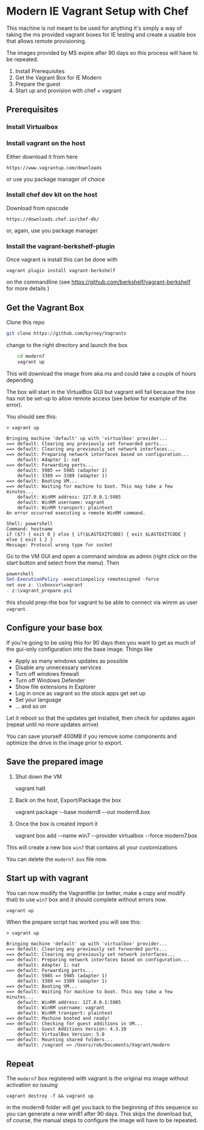 # Modern IE Vagrant Setup with Chef #

This machine is not meant to be used for anything it's simply
a way of taking the ms provided vagrant boxes for IE testing and create
a usable box that allows remote provisioning.

The images provided by MS expire after 90 days so this process will have to be
repeated.


1. Install Prerequisites
2. Get the Vagrant Box for IE Modern
3. Prepare the guest
4. Start up and provision with chef + vagrant

## Prerequisites ##

### Install Virtualbox ###


### Install vagrant on the host ###

Either download it from here

    https://www.vagrantup.com/downloads

or use you package manager of choice

### Install chef dev kit on the host ###

Download from opscode

    https://downloads.chef.io/chef-dk/

or, again, use you package manager

### Install the vagrant-berkshelf-plugin ##

Once vagrant is install this can be done with

    vagrant plugin install vagrant-berkshelf

on the commandline  (see   https://github.com/berkshelf/vagrant-berkshelf  for
more details )

## Get the Vagrant Box ##

Clone this repo

```bash
git clone https://github.com/byrney/Vagrants
```

change to the right directory and launch the box

```bash
    cd modern7
    vagrant up
```

This will download the image from aka.ms and could take a couple of hours
depending

The box will start in the VirtualBox GUI but vagrant will fail because the box
has not be set-up to allow remote access (see below for example of the error).

You should see this:

```
> vagrant up

Bringing machine 'default' up with 'virtualbox' provider...
==> default: Clearing any previously set forwarded ports...
==> default: Clearing any previously set network interfaces...
==> default: Preparing network interfaces based on configuration...
    default: Adapter 1: nat
==> default: Forwarding ports...
    default: 5985 => 5985 (adapter 1)
    default: 3389 => 3389 (adapter 1)
==> default: Booting VM...
==> default: Waiting for machine to boot. This may take a few minutes...
    default: WinRM address: 127.0.0.1:5985
    default: WinRM username: vagrant
    default: WinRM transport: plaintext
An error occurred executing a remote WinRM command.

Shell: powershell
Command: hostname
if ($?) { exit 0 } else { if($LASTEXITCODE) { exit $LASTEXITCODE } else { exit 1 } }
Message: Protocol wrong type for socket
```

Go to the VM GUI and open a command window as admin (right click on the start
button and select from the menu). Then

```PowerShell
powershell
Set-ExecutionPolicy -executionpolicy remotesigned -force
net use z: \\vboxsvr\vagrant
. z:\vagrant_prepare.ps1
```

this should prep-the box for vagrant to be able to connect via winrm as user
`vagrant`.

## Configure your base box

If you're going to be using this for 90 days then you want to get as much of
the gui-only configuration into the base image. Things like

* Apply as many windows updates as possible
* Disable any unnecessary services
* Turn off windows firewall
* Turn off Windows Defender
* Show file extensions in Explorer
* Log in once as vagrant so the stock apps get set up
* Set your language
* ... and so on

Let it reboot so that the updates get installed, then check for updates again
(repeat until no more updates arrive)

You can save yourself 400MB if you remove some components and optimize the
drive in the image prior to export.


## Save the prepared image ##

1.  Shut down the VM

    vagrant halt

2.  Back on the host, Export/Package the box

    vagrant package --base modern8 --out modern8.box

3.  Once the box is created import it

    vagrant box add --name win7 --provider virtualbox  --force modern7.box

This will create a new box `win7` that contains all your customizations

You can delete the `modern7.box` file now.

## Start up with vagrant ##

You can now modify the Vagrantfile (or better, make a copy and modify that) to
use `win7` box and it should complete without errors now.

```bash
vagrant up
```

When the prepare script has worked you will see this:

```
> vagrant up

Bringing machine 'default' up with 'virtualbox' provider...
==> default: Clearing any previously set forwarded ports...
==> default: Clearing any previously set network interfaces...
==> default: Preparing network interfaces based on configuration...
    default: Adapter 1: nat
==> default: Forwarding ports...
    default: 5985 => 5985 (adapter 1)
    default: 3389 => 3389 (adapter 1)
==> default: Booting VM...
==> default: Waiting for machine to boot. This may take a few minutes...
    default: WinRM address: 127.0.0.1:5985
    default: WinRM username: vagrant
    default: WinRM transport: plaintext
==> default: Machine booted and ready!
==> default: Checking for guest additions in VM...
    default: Guest Additions Version: 4.3.10
    default: VirtualBox Version: 5.0
==> default: Mounting shared folders...
    default: /vagrant => /Users/rob/Documents/Vagrant/modern

```

## Repeat

The `modern7` box registered with vagrant is the original ms image without
activation so issuing

    vagrant destroy -f && vagrant up

in the modern8 folder will get you back to the beginning of this sequence so
you can generate a new win81 after 90 days. This skips the download but, of
course, the manual steps to configure the image will have to be repeated.


